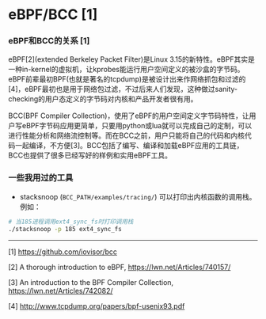 # eBPF/BCC [1]

### eBPF和BCC的关系 [1]

eBPF[2](extended Berkeley Packet Filter)是Linux 3.15的新特性。eBPF其实是一种in-kernel的虚拟机，让kprobes能运行用户空间定义的被沙盒的字节码。eBPF前辈最初BPF(也就是著名的tcpdump)是被设计出来作网络抓包和过滤的[4]，eBPF最初也是用于网络包过滤，不过后来人们发现，这种做过sanity-checking的用户态定义的字节码对内核和产品开发者很有用。

BCC(BPF Compiler Collection)，使用了eBPF的用户空间定义字节码特性，让用户写eBPF字节码应用更简单，只要用python或lua就可以完成自己的定制，可以进行性能分析和网络流控制等。而在BCC之前，用户只能将自己的代码和内核代码一起编译，不方便[3]。BCC包括了编写、编译和加载eBPF应用的工具链，BCC也提供了很多已经写好的样例和实用eBPF工具。

### 一些我用过的工具

* stacksnoop (`BCC_PATH/examples/tracing/`) 可以打印出内核函数的调用栈。例如：

```bash
# 当185进程调用ext4_sync_fs时打印调用栈
./stacksnoop -p 185 ext4_sync_fs
```



---

[1] https://github.com/iovisor/bcc


[2] A thorough introduction to eBPF, https://lwn.net/Articles/740157/

[3] An introduction to the BPF Compiler Collection, https://lwn.net/Articles/742082/

[4] http://www.tcpdump.org/papers/bpf-usenix93.pdf